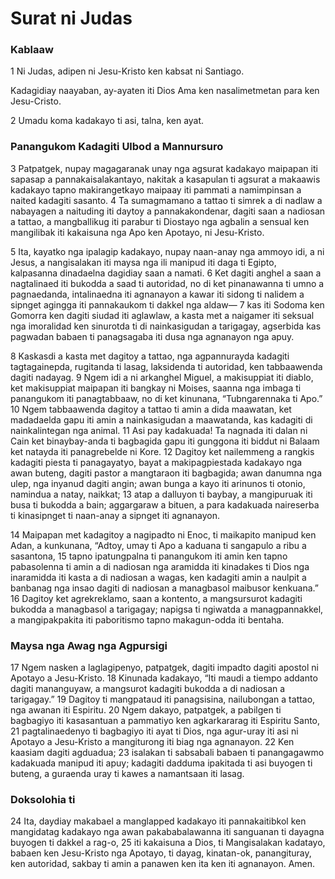 Surat ni Judas
==============

### Kablaaw

1 Ni Judas, adipen ni Jesu-Kristo ken kabsat ni Santiago.

Kadagidiay naayaban, ay-ayaten iti Dios Ama ken nasalimetmetan para ken Jesu-Cristo.

2 Umadu koma kadakayo ti asi, talna, ken ayat.

### Panangukom Kadagiti Ulbod a Mannursuro

3 Patpatgek, nupay magagaranak unay nga agsurat kadakayo maipapan iti sapasap a pannakaisalakantayo, nakitak a kasapulan ti agsurat a makaawis kadakayo tapno makirangetkayo maipaay iti pammati a namimpinsan a naited kadagiti sasanto. 4 Ta sumagmamano a tattao ti simrek a di nadlaw a nabayagen a naituding iti daytoy a pannakakondenar, dagiti saan a nadiosan a tattao, a mangballikug iti parabur ti Diostayo nga agbalin a sensual ken mangilibak iti kakaisuna nga Apo ken Apotayo, ni Jesu-Kristo.

5 Ita, kayatko nga ipalagip kadakayo, nupay naan-anay nga ammoyo idi, a ni Jesus, a nangisalakan iti maysa nga ili manipud iti daga ti Egipto, kalpasanna dinadaelna dagidiay saan a namati. 6 Ket dagiti anghel a saan a nagtalinaed iti bukodda a saad ti autoridad, no di ket pinanawanna ti umno a pagnaedanda, intalinaedna iti agnanayon a kawar iti sidong ti nalidem a sipnget agingga iti pannakaukom ti dakkel nga aldaw— 7 kas iti Sodoma ken Gomorra ken dagiti siudad iti aglawlaw, a kasta met a naigamer iti seksual nga imoralidad ken sinurotda ti di nainkasigudan a tarigagay, agserbida kas pagwadan babaen ti panagsagaba iti dusa nga agnanayon nga apuy.

8 Kaskasdi a kasta met dagitoy a tattao, nga agpannurayda kadagiti tagtagainepda, rugitanda ti lasag, laksidenda ti autoridad, ken tabbaawenda dagiti nadayag. 9 Ngem idi a ni arkanghel Miguel, a makisuppiat iti diablo, ket makisuppiat maipapan iti bangkay ni Moises, saanna nga imbaga ti panangukom iti panagtabbaaw, no di ket kinunana, “Tubngarennaka ti Apo.” 10 Ngem tabbaawenda dagitoy a tattao ti amin a dida maawatan, ket madadaelda gapu iti amin a nainkasigudan a maawatanda, kas kadagiti di nainkalintegan nga animal. 11 Asi pay kadakuada! Ta nagnada iti dalan ni Cain ket binaybay-anda ti bagbagida gapu iti gunggona iti biddut ni Balaam ket natayda iti panagrebelde ni Kore. 12 Dagitoy ket nailemmeng a rangkis kadagiti piesta ti panagayatyo, bayat a makipagpiestada kadakayo nga awan buteng, dagiti pastor a mangtaraon iti bagbagida; awan danumna nga ulep, nga inyanud dagiti angin; awan bunga a kayo iti arinunos ti otonio, namindua a natay, naikkat; 13 atap a dalluyon ti baybay, a mangipuruak iti busa ti bukodda a bain; aggargaraw a bituen, a para kadakuada naireserba ti kinasipnget ti naan-anay a sipnget iti agnanayon.

14 Maipapan met kadagitoy a nagipadto ni Enoc, ti maikapito manipud ken Adan, a kunkunana, “Adtoy, umay ti Apo a kaduana ti sangapulo a ribu a sasantona, 15 tapno ipatungpalna ti panangukom iti amin ken tapno pabasolenna ti amin a di nadiosan nga aramidda iti kinadakes ti Dios nga inaramidda iti kasta a di nadiosan a wagas, ken kadagiti amin a naulpit a banbanag nga insao dagiti di nadiosan a managbasol maibusor kenkuana.” 16 Dagitoy ket agrekreklamo, saan a kontento, a mangsursurot kadagiti bukodda a managbasol a tarigagay; napigsa ti ngiwatda a managpannakkel, a mangipakpakita iti paboritismo tapno makagun-odda iti bentaha.

### Maysa nga Awag nga Agpursigi

17 Ngem nasken a laglagipenyo, patpatgek, dagiti impadto dagiti apostol ni Apotayo a Jesu-Kristo. 18 Kinunada kadakayo, “Iti maudi a tiempo addanto dagiti mananguyaw, a mangsurot kadagiti bukodda a di nadiosan a tarigagay.” 19 Dagitoy ti mangpataud iti panagsisina, nailubongan a tattao, nga awanan iti Espiritu. 20 Ngem dakayo, patpatgek, a pabilgen ti bagbagiyo iti kasasantuan a pammatiyo ken agkarkararag iti Espiritu Santo, 21 pagtalinaedenyo ti bagbagiyo iti ayat ti Dios, nga agur-uray iti asi ni Apotayo a Jesu-Kristo a mangiturong iti biag nga agnanayon. 22 Ken kaasiam dagiti agduadua; 23 isalakan ti sabsabali babaen ti panangagawmo kadakuada manipud iti apuy; kadagiti dadduma ipakitada ti asi buyogen ti buteng, a guraenda uray ti kawes a namantsaan iti lasag.

### Doksolohia ti

24 Ita, daydiay makabael a manglapped kadakayo iti pannakaitibkol ken mangidatag kadakayo nga awan pakababalawanna iti sanguanan ti dayagna buyogen ti dakkel a rag-o, 25 iti kakaisuna a Dios, ti Mangisalakan kadatayo, babaen ken Jesu-Kristo nga Apotayo, ti dayag, kinatan-ok, panangituray, ken autoridad, sakbay ti amin a panawen ken ita ken iti agnanayon. Amen.
